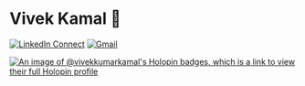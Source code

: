 # Vivek Kamal 👋

[![LinkedIn Connect](https://img.shields.io/badge/%20-Connect-black?color=14171A&labelColor=212121&logo=linkedin&logoColor=ffffff)]([https://www.linkedin.com/in/rakibul-islam-raju/](https://www.linkedin.com/in/vivek-kumar-kamal-ba1408210/))
[![Gmail](https://img.shields.io/badge/%20-Send%20Mail-black?color=14171A&labelColor=ef5350&logo=gmail&logoColor=ffffff)](mailto:vivekkumar565950@gmail.com?subject=From%20GitHub&body=Hi,%20there.%20Found%20you%20from%20GitHub.)


[![An image of @vivekkumarkamal's Holopin badges, which is a link to view their full Holopin profile](https://holopin.me/vivekkumarkamal)](https://holopin.io/@vivekkumarkamal)

<!--
**VivekKumarKamal/VivekKumarKamal** is a ✨ _special_ ✨ repository because its `README.md` (this file) appears on your GitHub profile.

Here are some ideas to get you started:

- 🔭 I’m currently working on ...
- 🌱 I’m currently learning ...
- 👯 I’m looking to collaborate on ...
- 🤔 I’m looking for help with ...
- 💬 Ask me about ...
- 📫 How to reach me: ...
- 😄 Pronouns: ...
- ⚡ Fun fact: ...
-->
